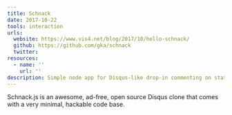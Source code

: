 ```yaml
---
title: Schnack
date: 2017-10-22
tools: interaction
urls:
  website: https://www.vis4.net/blog/2017/10/hello-schnack/
  github: https://github.com/gka/schnack
  twitter:
resources:
  - name: ''
    url: ''
description: Simple node app for Disqus-like drop-in commenting on static websites
---
```

Schnack.js is an awesome, ad-free, open source Disqus clone that comes with a very minimal, hackable code base.
